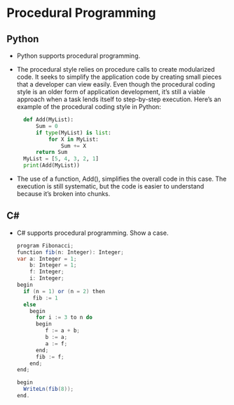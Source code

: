 #  Procedural Programming

## Python

* Python supports procedural programming. 

* The procedural style relies on procedure calls to create modularized code. It seeks to simplify the application code by creating small pieces that a developer can view easily. Even though the procedural coding style is an older form of application development, it’s still a viable approach when a task lends itself to step-by-step execution. Here’s an example of the procedural coding style in Python:

    ```python
      def Add(MyList):
          Sum = 0
          if type(MyList) is list:
              for X in MyList:
                  Sum += X
          return Sum
      MyList = [5, 4, 3, 2, 1]
      print(Add(MyList))
    ```
*  The use of a function, Add(), simplifies the overall code in this case. The execution is still systematic, but the code is easier to understand because it’s broken into chunks.

## C#

* C# supports procedural programming. Show a case.

    ```c#
    program Fibonacci;
    function fib(n: Integer): Integer;
    var a: Integer = 1;
        b: Integer = 1;
        f: Integer;
        i: Integer;
    begin
      if (n = 1) or (n = 2) then
         fib := 1
      else
        begin
          for i := 3 to n do
          begin
             f := a + b;
             b := a;
             a := f;
          end;
          fib := f;
        end;
    end;

    begin
      WriteLn(fib(8));
    end.
    ```
